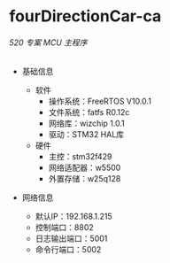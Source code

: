 # fourDirectionCar-ca

######  520 专案 MCU 主程序

* 基础信息
  + 软件
    - 操作系统：FreeRTOS  V10.0.1
    - 文件系统：fatfs R0.12c
    - 网络库：wizchip 1.0.1
    - 驱动：STM32 HAL库
  + 硬件
    - 主控：stm32f429
    - 网络适配器：w5500
    - 外置存储：w25q128

* 网络信息
  + 默认IP：192.168.1.215
  + 控制端口：8802
  + 日志输出端口：5001
  + 命令行端口：5002

